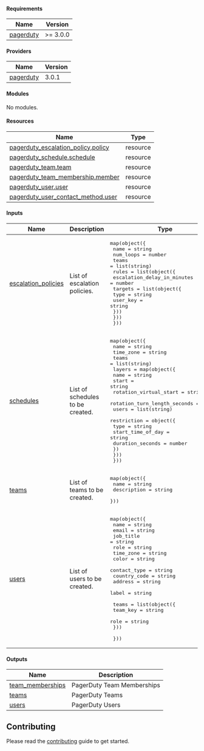 <!-- BEGIN_TF_DOCS -->

#### Requirements

| Name | Version |
|------|---------|
| <a name="requirement_pagerduty"></a> [pagerduty](#requirement_pagerduty) | >= 3.0.0 |

#### Providers

| Name | Version |
|------|---------|
| <a name="provider_pagerduty"></a> [pagerduty](#provider_pagerduty) | 3.0.1 |

#### Modules

No modules.

#### Resources

| Name | Type |
|------|------|
| [pagerduty_escalation_policy.policy](https://registry.terraform.io/providers/PagerDuty/pagerduty/latest/docs/resources/escalation_policy) | resource |
| [pagerduty_schedule.schedule](https://registry.terraform.io/providers/PagerDuty/pagerduty/latest/docs/resources/schedule) | resource |
| [pagerduty_team.team](https://registry.terraform.io/providers/PagerDuty/pagerduty/latest/docs/resources/team) | resource |
| [pagerduty_team_membership.member](https://registry.terraform.io/providers/PagerDuty/pagerduty/latest/docs/resources/team_membership) | resource |
| [pagerduty_user.user](https://registry.terraform.io/providers/PagerDuty/pagerduty/latest/docs/resources/user) | resource |
| [pagerduty_user_contact_method.user](https://registry.terraform.io/providers/PagerDuty/pagerduty/latest/docs/resources/user_contact_method) | resource |

#### Inputs

| Name | Description | Type |
|------|-------------|------|
| <a name="input_escalation_policies"></a> [escalation_policies](#input_escalation_policies) | List of escalation policies. | <pre>map(object({<br>    name      = string<br>    num_loops = number<br>    teams     = list(string)<br>    rules = list(object({<br>      escalation_delay_in_minutes = number<br>      targets = list(object({<br>        type     = string<br>        user_key = string<br>      }))<br>    }))<br>  }))</pre> |
| <a name="input_schedules"></a> [schedules](#input_schedules) | List of schedules to be created. | <pre>map(object({<br>    name      = string<br>    time_zone = string<br>    teams     = list(string)<br>    layers = map(object({<br>      name                         = string<br>      start                        = string<br>      rotation_virtual_start       = string<br>      rotation_turn_length_seconds = number<br>      users                        = list(string)<br>      restriction = object({<br>        type              = string<br>        start_time_of_day = string<br>        duration_seconds  = number<br>      })<br>    }))<br>  }))</pre> |
| <a name="input_teams"></a> [teams](#input_teams) | List of teams to be created. | <pre>map(object({<br>    name        = string<br>    description = string<br>  }))</pre> |
| <a name="input_users"></a> [users](#input_users) | List of users to be created. | <pre>map(object({<br>    name         = string<br>    email        = string<br>    job_title    = string<br>    role         = string<br>    time_zone    = string<br>    color        = string<br>    contact_type = string<br>    country_code = string<br>    address      = string<br>    label        = string<br><br>    teams = list(object({<br>      team_key = string<br>      role     = string<br>    }))<br><br>  }))</pre> |

#### Outputs

| Name | Description |
|------|-------------|
| <a name="output_team_memberships"></a> [team_memberships](#output_team_memberships) | PagerDuty Team Memberships |
| <a name="output_teams"></a> [teams](#output_teams) | PagerDuty Teams |
| <a name="output_users"></a> [users](#output_users) | PagerDuty Users |

## Contributing
Please read the [contributing](CONTRIBUTING.md) guide to get started.
<!-- END_TF_DOCS -->